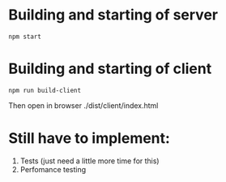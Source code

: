 
# Building and starting of server 

```
npm start
```

# Building and starting of client 

```
npm run build-client
```
Then open in browser ./dist/client/index.html


# Still have to implement:
1. Tests (just need a little more time for this)
2. Perfomance testing
